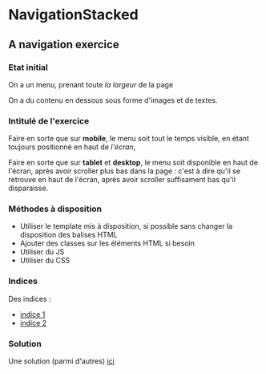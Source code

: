 # NavigationStacked
## A navigation exercice

### Etat initial
On a un menu, prenant toute *la largeur* de la page

On a du contenu en dessous sous forme d'images et de textes.

### Intitulé de l'exercice
Faire en sorte que sur **mobile**, le menu soit tout le temps visible, en étant toujours
positionné en haut de *l'écran*, 

Faire en sorte que sur **tablet** et **desktop**, le menu soit disponible en haut de l'écran,
après avoir scroller plus bas dans la page : c'est à dire qu'il se retrouve en haut de l'écran,
après avoir scroller suffisament bas qu'il disparaisse.

  
### Méthodes à disposition
  - Utiliser le template mis à disposition, si possible sans changer la disposition des balises HTML
  - Ajouter des classes sur les éléments HTML si besoin
  - Utiliser du JS
  - Utiliser du CSS
  
### Indices
 Des indices :
 - [indice 1](https://github.com/Elfhir/NavigationStacked/blob/master/INDICE1.md)
 - [indice 2](https://github.com/Elfhir/NavigationStacked/blob/master/INDICE2.md)  

  
### Solution
 Une solution (parmi d'autres) [ici](https://github.com/Elfhir/NavigationStacked/blob/master/SOLUTION.md)
